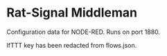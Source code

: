 # Rat-Signal Middleman

Configuration data for NODE-RED. Runs on port 1880. 

IfTTT key has been redacted from flows.json.